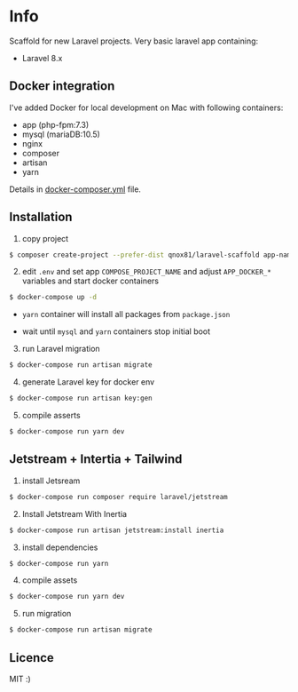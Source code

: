 # Info

Scaffold for new Laravel projects. Very basic laravel app containing:

- Laravel 8.x

## Docker integration

I've added Docker for local development on Mac with following containers:
- app (php-fpm:7.3)
- mysql (mariaDB:10.5)
- nginx
- composer
- artisan 
- yarn

Details in [docker-composer.yml](docker-composer.yml) file.

## Installation

1. copy project

```bash
$ composer create-project --prefer-dist qnox81/laravel-scaffold app-name
```

2. edit `.env` and set app `COMPOSE_PROJECT_NAME` and adjust `APP_DOCKER_*` variables and start docker containers

```bash
$ docker-compose up -d
```

- `yarn` container will install all packages from `package.json`

- wait until `mysql` and `yarn` containers stop initial boot

3. run Laravel migration

```bash
$ docker-compose run artisan migrate
```

4. generate Laravel key for docker env

```bash
$ docker-compose run artisan key:gen
```

5. compile asserts

```bash
$ docker-compose run yarn dev
```

## Jetstream + Intertia + Tailwind

1. install Jetsream
```bash
$ docker-compose run composer require laravel/jetstream
```

2. Install Jetstream With Inertia
```bash
$ docker-compose run artisan jetstream:install inertia
```

3. install dependencies
```bash
$ docker-compose run yarn
```

4. compile assets
```bash
$ docker-compose run yarn dev
```

5. run migration
```bash
$ docker-compose run artisan migrate
```
## Licence
MIT :)
